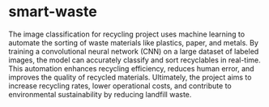 # smart-waste

The image classification for recycling project uses machine learning to automate the sorting of waste materials like plastics, paper, and metals. By training a convolutional neural network (CNN) on a large dataset of labeled images, the model can accurately classify and sort recyclables in real-time. This automation enhances recycling efficiency, reduces human error, and improves the quality of recycled materials. Ultimately, the project aims to increase recycling rates, lower operational costs, and contribute to environmental sustainability by reducing landfill waste.